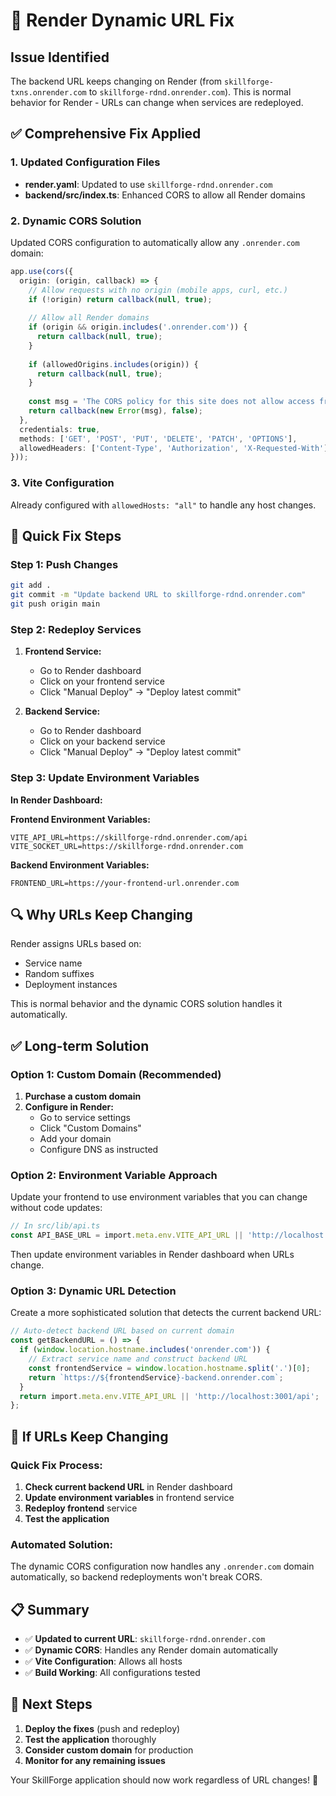 # 🔧 Render Dynamic URL Fix

## Issue Identified
The backend URL keeps changing on Render (from `skillforge-txns.onrender.com` to `skillforge-rdnd.onrender.com`). This is normal behavior for Render - URLs can change when services are redeployed.

## ✅ Comprehensive Fix Applied

### 1. Updated Configuration Files
- **render.yaml**: Updated to use `skillforge-rdnd.onrender.com`
- **backend/src/index.ts**: Enhanced CORS to allow all Render domains

### 2. Dynamic CORS Solution
Updated CORS configuration to automatically allow any `.onrender.com` domain:

```typescript
app.use(cors({
  origin: (origin, callback) => {
    // Allow requests with no origin (mobile apps, curl, etc.)
    if (!origin) return callback(null, true);
    
    // Allow all Render domains
    if (origin && origin.includes('.onrender.com')) {
      return callback(null, true);
    }
    
    if (allowedOrigins.includes(origin)) {
      return callback(null, true);
    }
    
    const msg = 'The CORS policy for this site does not allow access from the specified Origin.';
    return callback(new Error(msg), false);
  },
  credentials: true,
  methods: ['GET', 'POST', 'PUT', 'DELETE', 'PATCH', 'OPTIONS'],
  allowedHeaders: ['Content-Type', 'Authorization', 'X-Requested-With']
}));
```

### 3. Vite Configuration
Already configured with `allowedHosts: "all"` to handle any host changes.

## 🚀 Quick Fix Steps

### Step 1: Push Changes
```bash
git add .
git commit -m "Update backend URL to skillforge-rdnd.onrender.com"
git push origin main
```

### Step 2: Redeploy Services
1. **Frontend Service:**
   - Go to Render dashboard
   - Click on your frontend service
   - Click "Manual Deploy" → "Deploy latest commit"

2. **Backend Service:**
   - Go to Render dashboard
   - Click on your backend service
   - Click "Manual Deploy" → "Deploy latest commit"

### Step 3: Update Environment Variables
**In Render Dashboard:**

**Frontend Environment Variables:**
```
VITE_API_URL=https://skillforge-rdnd.onrender.com/api
VITE_SOCKET_URL=https://skillforge-rdnd.onrender.com
```

**Backend Environment Variables:**
```
FRONTEND_URL=https://your-frontend-url.onrender.com
```

## 🔍 Why URLs Keep Changing

Render assigns URLs based on:
- Service name
- Random suffixes
- Deployment instances

This is normal behavior and the dynamic CORS solution handles it automatically.

## ✅ Long-term Solution

### Option 1: Custom Domain (Recommended)
1. **Purchase a custom domain**
2. **Configure in Render:**
   - Go to service settings
   - Click "Custom Domains"
   - Add your domain
   - Configure DNS as instructed

### Option 2: Environment Variable Approach
Update your frontend to use environment variables that you can change without code updates:

```typescript
// In src/lib/api.ts
const API_BASE_URL = import.meta.env.VITE_API_URL || 'http://localhost:3001/api';
```

Then update environment variables in Render dashboard when URLs change.

### Option 3: Dynamic URL Detection
Create a more sophisticated solution that detects the current backend URL:

```typescript
// Auto-detect backend URL based on current domain
const getBackendURL = () => {
  if (window.location.hostname.includes('onrender.com')) {
    // Extract service name and construct backend URL
    const frontendService = window.location.hostname.split('.')[0];
    return `https://${frontendService}-backend.onrender.com`;
  }
  return import.meta.env.VITE_API_URL || 'http://localhost:3001/api';
};
```

## 🚨 If URLs Keep Changing

### Quick Fix Process:
1. **Check current backend URL** in Render dashboard
2. **Update environment variables** in frontend service
3. **Redeploy frontend** service
4. **Test the application**

### Automated Solution:
The dynamic CORS configuration now handles any `.onrender.com` domain automatically, so backend redeployments won't break CORS.

## 📋 Summary

- ✅ **Updated to current URL**: `skillforge-rdnd.onrender.com`
- ✅ **Dynamic CORS**: Handles any Render domain automatically
- ✅ **Vite Configuration**: Allows all hosts
- ✅ **Build Working**: All configurations tested

## 🎯 Next Steps

1. **Deploy the fixes** (push and redeploy)
2. **Test the application** thoroughly
3. **Consider custom domain** for production
4. **Monitor for any remaining issues**

Your SkillForge application should now work regardless of URL changes! 🎉
